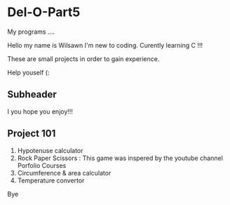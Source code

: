 # Del-O-Part5
My programs ....

Hello my name is Wilsawn I'm new to coding. Curently learning C !!!

These are small projects in order to gain experience. 

Help youself (:


## Subheader

I you hope you enjoy!!!

## Project 101

1. Hypotenuse calculator
2. Rock Paper Scissors : This game was inspered by the youtube channel Porfolio Courses
3. Circumference & area calculator
4. Temperature convertor

Bye
